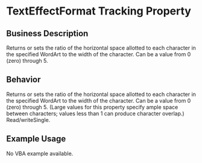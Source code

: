 # TextEffectFormat Tracking Property

## Business Description
Returns or sets the ratio of the horizontal space allotted to each character in the specified WordArt to the width of the character. Can be a value from 0 (zero) through 5.

## Behavior
Returns or sets the ratio of the horizontal space allotted to each character in the specified WordArt to the width of the character. Can be a value from 0 (zero) through 5. (Large values for this property specify ample space between characters; values less than 1 can produce character overlap.) Read/writeSingle.

## Example Usage
No VBA example available.